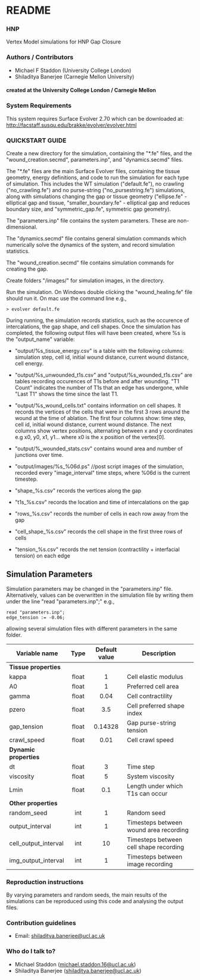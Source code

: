 # README #

### HNP ###
Vertex Model simulations for HNP Gap Closure

### Authors / Contributors ###

* Michael F Staddon (University College London)
* Shiladitya Banerjee (Carnegie Mellon University)

#### created at the University College London / Carnegie Mellon ####

### System Requirements ###

This system requires Surface Evolver 2.70 which can be downloaded at: http://facstaff.susqu.edu/brakke/evolver/evolver.html

### QUICKSTART GUIDE ###

Create a new directory for the simulation, containing the "*.fe" files, and the "wound_creation.secmd", parameters.inp", and "dynamics.secmd" files. 

The "*.fe" files are the main Surface Evolver files, containing the tissue geometry, energy definitions, and code to run the simulation for each type of simulation. This includes the WT simulation ("default.fe"), no crawling ("no_crawling.fe") and no purse-string ("no_pursestring.fe") simulations, along with simulations changing the gap or tissue geometry ("ellipse.fe" - elliptical gap and tissue, "smaller_boundary.fe" - elliptical gap and reduces boundary size, and "symmetric_gap.fe", symmetric gap geometry).

The "parameters.inp" file contains the system parameters. These are non-dimensional.

The "dynamics.secmd" file contains general simulation commands which numerically solve the dynamics of the system, and record simulation statistics.

The "wound_creation.secmd" file contains simulation commands for creating the gap.

Create folders "/images/" for simulation images, in the directory.

Run the simulation. On Windows double clicking the "wound_healing.fe" file should run it. On mac use the command line e.g.,
```
> evolver default.fe
```

During running, the simulation records statistics, such as the occurence of intercalations, the gap shape, and cell shapes. Once the simulation has completed, the following output files will have been created, where %s is the "output_name" variable:

* "output/%s_tissue_energy.csv" is a table with the following columns: simulation step, cell id, initial wound distance, current wound distance, cell energy.

* "output/%s_unwounded_t1s.csv" and "output/%s_wounded_t1s.csv" are tables recording occurences of T1s before and after wounding. "T1 Count" indicates the number of T1s that an edge has undergone, while "Last T1" shows the time since the last T1.

* "output/%s_wound_cells.txt" contains information on cell shapes. It records the vertices of the cells that were in the first 3 rows around the wound at the time of ablation. The first four columns show: time step, cell id, initial wound distance, current wound distance. The next columns show vertex positions, alternating between x and y coordinates e.g x0, y0, x1, y1... where x0 is the x position of the vertex[0].

* "output/%_wounded_stats.csv" contains wound area and number of junctions over time.

* "output/images/%s_%06d.ps" //post script images of the simulation, recorded every "image_interval" time steps, where %06d is the current timestep.


* "shape_%s.csv" records the vertices along the gap

* "t1s_%s.csv" records the location and time of intercalations on the gap

* "rows_%s.csv" records the number of cells in each row away from the gap

* "cell_shape_%s.csv" records the cell shape in the first three rows of cells

* "tension_%s.csv" records the net tension (contractility + interfacial tension) on each edge


## Simulation Parameters ##

Simulation parameters may be changed in the "parameters.inp" file. Alternatively, values can be overwritten in the simulation file by writing them under the line "read "parameters.inp";" e.g.,
```
read "parameters.inp";
edge_tension := -0.06;
```
allowing several simulation files with different parameters in the same folder.

|Variable name              |Type   |Default value  |Description                        |
|-------------              |:----: |:-------------:|-----------------------------------|
|**Tissue properties**|||||
|kappa|float|1|Cell elastic modulus|
|A0|float|1|Preferred cell area|
|gamma|float|0.04|Cell contractility|
|pzero|float|3.5|Cell preferred shape index|
|gap_tension|float|0.14328|Gap purse-string tension|
|crawl_speed|float|0.01|Cell crawl speed|
|**Dynamic properties**|||||
|dt|float|3|Time step|
|viscosity|float|5|System viscosity|
|Lmin|float|0.1|Length under which T1s can occur|
|**Other properties**|||||
|random_seed|int|1|Random seed|
|output_interval|int|1|Timesteps between wound area recording|
|cell_output_interval|int|10|Timesteps between cell shape recording|
|img_output_interval|int|1|Timesteps between image recording|

### Reproduction instructions ###

By varying parameters and random seeds, the main results of the simulations can be reproduced using this code and analysing the output files.

### Contribution guidelines ###

* Email: shiladitya.banerjee@ucl.ac.uk

### Who do I talk to? ###

* Michael Staddon (michael.staddon.16@ucl.ac.uk)
* Shiladitya Banerjee (shiladitya.banerjee@ucl.ac.uk)
